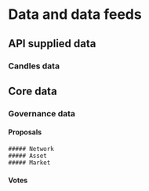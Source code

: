 # Data and data feeds 
 ## API supplied data
   ### Candles data
 ## Core data
  ### Governance data
   #### Proposals
    ##### Network
    ##### Asset
    ##### Market
   #### Votes 
